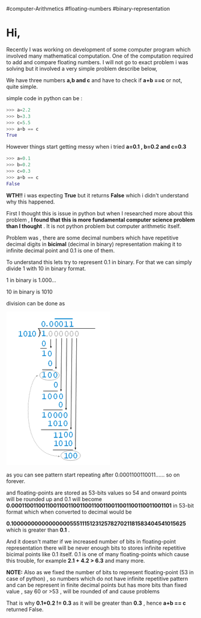 #computer-Arithmetics #floating-numbers #binary-representation

# Hi,

Recently I was working on development of some computer program which involved many mathematical computation. One of the computation required to add and compare floating numbers. 
I will not go to exact problem i was solving but it involved a very simple problem describe below, 

We have three numbers **a,b and c** and have to check if **a+b ==c** or not, quite simple.

simple code in python can be :

```python   
>>> a=2.2
>>> b=3.3       
>>> c=5.5       
>>> a+b == c 
True  
```

However things start getting messy when i tried **a=0.1 , b=0.2 and c=0.3** 

```python
>>> a=0.1
>>> b=0.2 
>>> c=0.3 
>>> a+b == c 
False
```

**WTH!!** i was expecting **True** but it returns **False** which i didn't understand why this happened. 

First I thought this is issue in python but when I researched more about this problem , **I found that this is more fundamental computer science problem than I thought** . It is not python problem but computer arithmetic itself.

Problem was , there are some decimal numbers which have repetitive decimal digits in **bicimal** (decimal in binary) representation   making it to infinite decimal point and  0.1 is one of them.

To understand this lets try to represent 0.1 in binary. For that we can simply divide 1 with 10 in binary format.

1 in binary is  1.000...

10 in binary is 1010

division can be done as 

![8.png](https://github.com/gurus158/blogs/blob/gh-pages/images/8.png?raw=true)

as you can see pattern start repeating after 0.0001100110011...... so on  forever. 

and floating-points are stored as 53-bits values so 54 and onward points will be rounded up and 0.1 will become 
**0.0001100110011001100110011001100110011001100110011001101** in 53-bit format which when converted to decimal would be 

**0.1000000000000000055511151231257827021181583404541015625**  which is greater than **0.1** .

And it doesn't matter if we increased number of bits in floating-point representation there will be never enough bits to stores infinite repetitive bicimal points like 0.1 itself. 
0.1 is one of many floating-points which cause this trouble, for example  **2.1 + 4.2 > 6.3** and many more.

**NOTE:** Also as we fixed the number of bits to represent floating-point (53 in case of python) , so numbers which do not have infinite  repetitive pattern and can be represent in finite decimal points but has more bits than fixed value , say 60 or >53 , will be rounded of and cause problems 

That is why **0.1+0.2 != 0.3** as it will be  greater than **0.3** , hence **a+b == c**  returned False.

 



